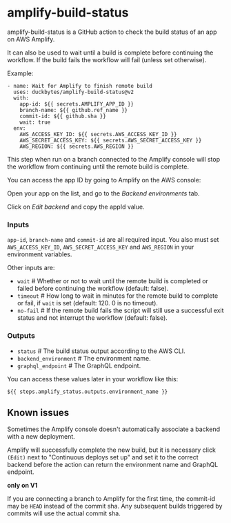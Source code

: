 # amplify-build-status

amplify-build-status is a GitHub action to check the build status of an app on AWS Amplify.

It can also be used to wait until a build is complete before continuing the workflow.
If the build fails the workflow will fail (unless set otherwise).

Example:

```
- name: Wait for Amplify to finish remote build
  uses: duckbytes/amplify-build-status@v2
  with:
    app-id: ${{ secrets.AMPLIFY_APP_ID }}
    branch-name: ${{ github.ref_name }}
    commit-id: ${{ github.sha }}
    wait: true
  env:
    AWS_ACCESS_KEY_ID: ${{ secrets.AWS_ACCESS_KEY_ID }}
    AWS_SECRET_ACCESS_KEY: ${{ secrets.AWS_SECRET_ACCESS_KEY }}
    AWS_REGION: ${{ secrets.AWS_REGION }}
```

This step when run on a branch connected to the Amplify console will stop the workflow from continuing until the remote build is complete.

You can access the app ID by going to Amplify on the AWS console:

Open your app on the list, and go to the *Backend environments* tab.

Click on *Edit backend* and copy the appId value.

### Inputs

`app-id`, `branch-name` and `commit-id` are all required input. You also must set `AWS_ACCESS_KEY_ID`, `AWS_SECRET_ACCESS_KEY` and `AWS_REGION` in your environment variables.

Other inputs are:

- `wait` # Whether or not to wait until the remote build is completed or failed before continuing the workflow (default: false).
- `timeout` # How long to wait in minutes for the remote build to complete or fail, if `wait` is set (default: 120. 0 is no timeout).
- `no-fail` # If the remote build fails the script will still use a successful exit status and not interrupt the workflow (default: false).

### Outputs
- `status` # The build status output according to the AWS CLI.
- `backend_environment` # The environment name.
- `graphql_endpoint` # The GraphQL endpoint.

You can access these values later in your workflow like this:

`${{ steps.amplify_status.outputs.environment_name }}`

## Known issues

Sometimes the Amplify console doesn't automatically associate a backend with a new deployment.

Amplify will successfully complete the new build, but it is necessary click `(Edit)` next to "Continuous deploys set up" and set it to the correct backend before the action can return the environment name and GraphQL endpoint.

**only on V1**

If you are connecting a branch to Amplify for the first time, the commit-id may be `HEAD` instead of the commit sha.
Any subsequent builds triggered by commits will use the actual commit sha.

